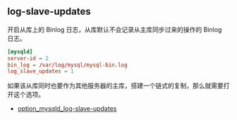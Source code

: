 ## log-slave-updates

开启从库上的 Binlog 日志，从库默认不会记录从主库同步过来的操作的 Binlog 日志。

```cnf
[mysqld]
server-id = 2
bin_log = /var/log/mysql/mysql-bin.log
log_slave_updates = 1
```

如果该从库同时也要作为其他服务器的主库，搭建一个链式的复制，那么就需要打开这个选项。

- [option_mysqld_log-slave-updates](https://dev.mysql.com/doc/refman/5.7/en/replication-options-slave.html#option_mysqld_log-slave-updates)
